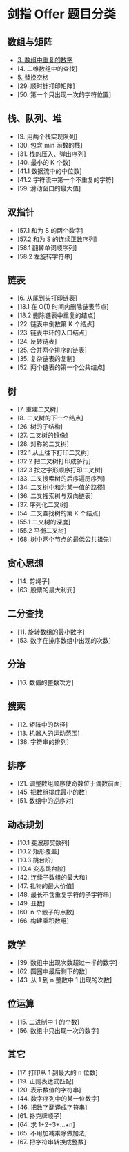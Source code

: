 # 剑指 Offer 题目分类

## 数组与矩阵

- [3. 数组中重复的数字](1_easy/剑指%20Offer%2003.%20数组中重复的数字.py)
- [4. 二维数组中的查找]
- [5. 替换空格](1_easy/剑指%20Offer%2005.%20替换空格.py)
- [29. 顺时针打印矩阵]
- [50. 第一个只出现一次的字符位置]

## 栈、队列、堆

- [9. 用两个栈实现队列]
- [30. 包含 min 函数的栈]
- [31. 栈的压入、弹出序列]
- [40. 最小的 K 个数]
- [41.1 数据流中的中位数]
- [41.2 字符流中第一个不重复的字符]
- [59. 滑动窗口的最大值]

## 双指针

- [57.1 和为 S 的两个数字]
- [57.2 和为 S 的连续正数序列]
- [58.1 翻转单词顺序列]
- [58.2 左旋转字符串]

## 链表

- [6. 从尾到头打印链表]
- [18.1 在 O(1) 时间内删除链表节点]
- [18.2 删除链表中重复的结点]
- [22. 链表中倒数第 K 个结点]
- [23. 链表中环的入口结点]
- [24. 反转链表]
- [25. 合并两个排序的链表]
- [35. 复杂链表的复制]
- [52. 两个链表的第一个公共结点]

## 树

- [7. 重建二叉树]
- [8. 二叉树的下一个结点]
- [26. 树的子结构]
- [27. 二叉树的镜像]
- [28. 对称的二叉树]
- [32.1 从上往下打印二叉树]
- [32.2 把二叉树打印成多行]
- [32.3 按之字形顺序打印二叉树]
- [33. 二叉搜索树的后序遍历序列]
- [34. 二叉树中和为某一值的路径]
- [36. 二叉搜索树与双向链表]
- [37. 序列化二叉树]
- [54. 二叉查找树的第 K 个结点]
- [55.1 二叉树的深度]
- [55.2 平衡二叉树]
- [68. 树中两个节点的最低公共祖先]

## 贪心思想

- [14. 剪绳子]
- [63. 股票的最大利润]

## 二分查找

- [11. 旋转数组的最小数字]
- [53. 数字在排序数组中出现的次数]

## 分治

- [16. 数值的整数次方]

## 搜索

- [12. 矩阵中的路径]
- [13. 机器人的运动范围]
- [38. 字符串的排列]

## 排序

- [21. 调整数组顺序使奇数位于偶数前面]
- [45. 把数组排成最小的数]
- [51. 数组中的逆序对]

## 动态规划

- [10.1 斐波那契数列]
- [10.2 矩形覆盖]
- [10.3 跳台阶]
- [10.4 变态跳台阶]
- [42. 连续子数组的最大和]
- [47. 礼物的最大价值]
- [48. 最长不含重复字符的子字符串]
- [49. 丑数]
- [60. n 个骰子的点数]
- [66. 构建乘积数组]

## 数学

- [39. 数组中出现次数超过一半的数字]
- [62. 圆圈中最后剩下的数]
- [43. 从 1 到 n 整数中 1 出现的次数]

## 位运算

- [15. 二进制中 1 的个数]
- [56. 数组中只出现一次的数字]

## 其它

- [17. 打印从 1 到最大的 n 位数]
- [19. 正则表达式匹配]
- [20. 表示数值的字符串]
- [44. 数字序列中的某一位数字]
- [46. 把数字翻译成字符串]
- [61. 扑克牌顺子]
- [64. 求 1+2+3+...+n]
- [65. 不用加减乘除做加法]
- [67. 把字符串转换成整数]